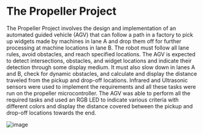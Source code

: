 # The Propeller Project

The Propeller Project involves the design and implementation of an automated guided vehicle (AGV) that can follow a path in a factory to pick up widgets made by machines in lane A and drop them off for further processing at machine locations in lane B. The robot must follow all lane rules, avoid obstacles, and reach specified locations. The AGV is expected to detect intersections, obstacles, and widget locations and indicate their detection through some display medium. It must also slow down in lanes A and B, check for dynamic obstacles, and calculate and display the distance traveled from the pickup and drop-off locations. Infrared and Ultrasonic sensors were used to implement the requirements and all these tasks were run on the propeller microcontroller. The AGV was able to perform all the required tasks and used an RGB LED to indicate various criteria with different colors and display the distance covered between the pickup and drop-off locations towards the end.

![image](https://github.com/Kelvin4915/Factory_automation_Propeller/assets/134540002/dc7f5bb2-ee3f-43a7-aed9-4eccc7e68c03)
